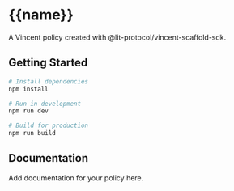 # {{name}}

A Vincent policy created with @lit-protocol/vincent-scaffold-sdk.

## Getting Started

```bash
# Install dependencies
npm install

# Run in development
npm run dev

# Build for production
npm run build
```

## Documentation

Add documentation for your policy here.